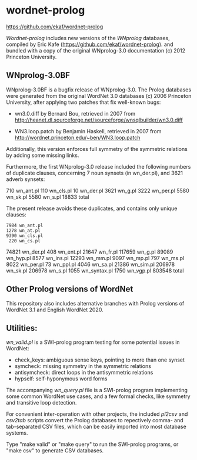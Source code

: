 # wordnet-prolog

https://github.com/ekaf/wordnet-prolog

*Wordnet-prolog* includes new versions of the _WNprolog_ databases,
compiled by Eric Kafe (https://github.com/ekaf/wordnet-prolog).
and bundled with a copy of the original WNprolog-3.0 documentation
(c) 2012 Princeton University.

## WNprolog-3.0BF

WNprolog-3.0BF is a bugfix release of WNprolog-3.0.
The Prolog databases were generated from the original
WordNet 3.0 databases (c) 2006 Princeton University,
after applying two patches that fix well-known bugs:

- wn3.0.diff by Bernard Bou, retrieved in 2007 from
http://heanet.dl.sourceforge.net/sourceforge/wnsqlbuilder/wn3.0.diff

- WN3.loop.patch by Benjamin Haskell, retrieved in 2007 from
http://wordnet.princeton.edu/~ben/WN3.loop.patch

Additionally, this version enforces full symmetry of
the symmetric relations by adding some missing links.

Furthermore, the first WNprolog-3.0 release included
the following numbers of duplicate clauses, concerning 
7 noun synsets (in wn_der.pl), and 3621 adverb synsets:

   710 wn_ant.pl
   110 wn_cls.pl
    10 wn_der.pl
  3621 wn_g.pl
  3222 wn_per.pl
  5580 wn_sk.pl
  5580 wn_s.pl
 18833 total

The present release avoids these duplicates, and contains
only unique clauses:

    7984 wn_ant.pl
    1278 wn_at.pl
    9390 wn_cls.pl
     220 wn_cs.pl
   74821 wn_der.pl
     408 wn_ent.pl
   21647 wn_fr.pl
  117659 wn_g.pl
   89089 wn_hyp.pl
    8577 wn_ins.pl
   12293 wn_mm.pl
    9097 wn_mp.pl
     797 wn_ms.pl
    8022 wn_per.pl
      73 wn_ppl.pl
    4046 wn_sa.pl
   21386 wn_sim.pl
  206978 wn_sk.pl
  206978 wn_s.pl
    1055 wn_syntax.pl
    1750 wn_vgp.pl
  803548 total

## Other Prolog versions of WordNet

This repository also includes alternative branches with
Prolog versions of WordNet 3.1 and English WordNet 2020.

## Utilities:

_wn_valid.pl_ is a SWI-prolog program testing for some potential issues in WordNet:

- check_keys: ambiguous sense keys, pointing to more than one synset
- symcheck: missing symmetry in the symmetric relations
- antisymcheck: direct loops in the antisymmetric relations
- hypself: self-hyponymous word forms


The accompanying _wn_query.pl_ file is a SWI-prolog program
implementing some common WordNet use cases, and a few formal checks,
like symmetry and transitive loop detection.


For convenient inter-operation with other projects, the included  _pl2csv_ and _csv2tab_ scripts
convert the Prolog databases to repectively comma- and tab-separated CSV files,
which can be easily imported into most database systems.

Type "make valid" or "make query" to run the SWI-prolog programs,
or "make csv" to generate CSV databases.
